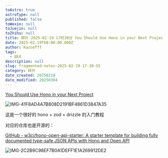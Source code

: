 ```yaml
---
toAstro: true
astroType: null
published: false
toWexin: null
toJuejin: null
toZhihu: null
title: 碎片-2025-02-19 17时30分 You Should Use Hono in your Next Projec
date: 2025-02-19T00:00:00.000Z
author: KazooTTT
tags:
  - 碎片
description: null
slug: fragmented-notes-2025-02-19-17-30-55
category: 碎片
date_created: 20250219
date_modified: 20250304
---
```


[You Should Use Hono in your Next Project](<https://www.youtube.com/watch?v=sYZW8TK2IV4>)

![IMG-41F8AD4A7B808D2191BF4861D3847A35](</mdImages/IMG-41F8AD4A7B808D2191BF4861D3847A35.png>)

这是一个很好的 hono + zod + drizzle 的入门教程  

对应的仓库也是开源的：

[GitHub - w3cj/hono-open-api-starter: A starter template for building fully documented type-safe JSON APIs with Hono and Open API](<https://github.com/w3cj/hono-open-api-starter>)

![IMG-2C2B9C98EF7B0A1DEFF1E1A269912DE2](</mdImages/IMG-2C2B9C98EF7B0A1DEFF1E1A269912DE2.png>)
